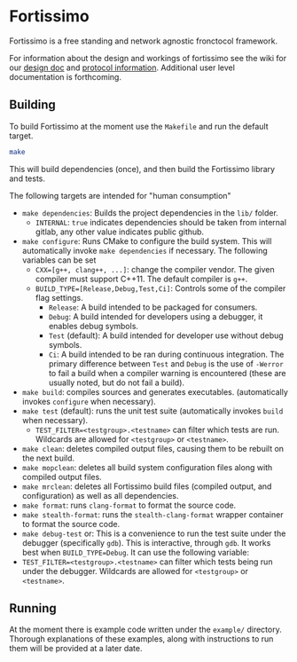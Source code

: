 # Fortissimo
Fortissimo is a free standing and network agnostic fronctocol framework.

For information about the design and workings of fortissimo see the wiki for our [design doc](doc/wiki/design/design.md) and [protocol information](doc/wiki//design/protocol.md).
Additional user level documentation is forthcoming.

## Building
To build Fortissimo at the moment use the ``Makefile`` and run the default target.

```sh
make
```

This will build dependencies (once), and then build the Fortissimo library and tests.

The following targets are intended for "human consumption"
 - ``make dependencies``: Builds the project dependencies in the ``lib/`` folder.
   - ``INTERNAL``: ``true`` indicates dependencies should be taken from internal gitlab, any other value indicates public github.
 - ``make configure``: Runs CMake to configure the build system. This will automatically invoke ``make dependencies`` if necessary. The following variables can be set
   - ``CXX=[g++, clang++, ...]``: change the compiler vendor. The given compiler must support C++11. The default compiler is ``g++``.
   - ``BUILD_TYPE=[Release,Debug,Test,Ci]``: Controls some of the compiler flag settings.
     - ``Release``: A build intended to be packaged for consumers.
     - ``Debug``: A build intended for developers using a debugger, it enables debug symbols.
     - ``Test`` (default): A build intended for developer use without debug symbols.
     - ``Ci``: A build intended to be ran during continuous integration. The primary difference between ``Test`` and ``Debug`` is the use of ``-Werror`` to fail a build when a compiler warning is encountered (these are usually noted, but do not fail a build).
 - ``make build``: compiles sources and generates executables. (automatically invokes ``configure`` when necessary).
 - ``make test`` (default): runs the unit test suite (automatically invokes ``build`` when necessary).
   - ``TEST_FILTER=<testgroup>.<testname>`` can filter which tests are run. Wildcards are allowed for ``<testgroup>`` or ``<testname>``.
 - ``make clean``: deletes compiled output files, causing them to be rebuilt on the next build.
 - ``make mopclean``: deletes all build system configuration files along with compiled output files.
 - ``make mrclean``: deletes all Fortissimo build files (compiled output, and configuration) as well as all dependencies.
 - ``make format``: runs ``clang-format`` to format the source code.
 - ``make stealth-format``: runs the ``stealth-clang-format`` wrapper container to format the source code.
 - ``make debug-test`` or: This is a convenience to run the test suite under the debugger (specifically ``gdb``). This is interactive, through ``gdb``. It works best when ``BUILD_TYPE=Debug``. It can use the following variable:
  - ``TEST_FILTER=<testgroup>.<testname>`` can filter which tests being run under the debugger. Wildcards are allowed for ``<testgroup>`` or ``<testname>``.

## Running
At the moment there is example code written under the ``example/`` directory.
Thorough explanations of these examples, along with instructions to run them will be provided at a later date.

